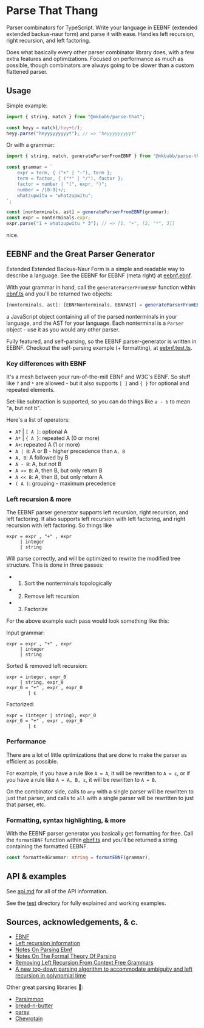 # Parse That Thang

Parser combinators for TypeScript. Write your language in EEBNF (extended extended
backus-naur form) and parse it with ease. Handles left recursion, right recursion, and
left factoring.

Does what basically every other parser combinator library does, with a few extra
features and optimizations. Focused on performance as much as possible, though
combinators are always going to be slower than a custom flattened parser.

## Usage

Simple example:

```ts
import { string, match } from "@mkbabb/parse-that";

const heyy = match(/hey+t/);
heyy.parse("heyyyyyyyyyt"); // => "heyyyyyyyyyt"
```

Or with a grammar:

```ts
import { string, match, generateParserFromEBNF } from "@mkbabb/parse-that";

const grammar = `
    expr = term, { ("+" | "-"), term };
    term = factor, { ("*" | "/"), factor };
    factor = number | "(", expr, ")";
    number = /[0-9]+/;
    whatzupwitu = "whatzupwitu";
`;

const [nonterminals, ast] = generateParserFromEBNF(grammar);
const expr = nonterminals.expr;
expr.parse("1 + whatzupwitu * 3"); // => [1, "+", [2, "*", 3]]
```

nice.

## EEBNF and the Great Parser Generator

Extended Extended Backus-Naur Form is a simple and readable way to describe a language.
See the EEBNF for EEBNF (meta right) at [eebnf.ebnf](./grammar/eebnf.ebnf).

With your grammar in hand, call the `generateParserFromEBNF` function within
[ebnf.ts](./src/ebnf.ts) and you'll be returned two objects:

```ts
[nonterminals, ast]: [EBNFNonterminals, EBNFAST] = generateParserFromEBNF(grammar);
```

a JavaScript object containing all of the parsed nonterminals in your language, and the
AST for your language. Each nonterminal is a `Parser` object - use it as you would any
other parser.

Fully featured, and self-parsing, so the EEBNF parser-generator is written in EEBNF.
Checkout the self-parsing example (+ formatting), at
[eebnf.test.ts](./test/ebnf.test.ts).

### Key differences with EBNF

It's a mesh between your run-of-the-mill EBNF and W3C's EBNF. So stuff like `?` and `*`
are allowed - but it also supports `[ ]` and `{ }` for optional and repeated elements.

Set-like subtraction is supported, so you can do things like `a - b` to mean "a, but not
b".

Here's a list of operators:

-   `A?` | `[ A ]`: optional A
-   `A*` | `{ A }`: repeated A (0 or more)
-   `A+`: repeated A (1 or more)
-   `A | B`: A or B - higher precedence than `A, B`
-   `A, B`: A followed by B
-   `A - B`: A, but not B
-   `A >> B`: A, then B, but only return B
-   `A << B`: A, then B, but only return A
-   `( A )`: grouping - maximum precedence

### Left recursion & more

The EEBNF parser generator supports left recursion, right recursion, and left factoring.
It also supports left recursion with left factoring, and right recursion with left
factoring. So things like

```ebnf
expr = expr , "+" , expr
     | integer
     | string
```

Will parse correctly, and will be optimized to rewrite the modified tree structure. This
is done in three passes:

-   1. Sort the nonterminals topologically
-   2. Remove left recursion
-   3. Factorize

For the above example each pass would look something like this:

Input grammar:

```ebnf
expr = expr , "+" , expr
     | integer
     | string
```

Sorted & removed left recursion:

```ebnf
expr = integer, expr_0
     | string, expr_0
expr_0 = "+" , expr , expr_0
        | ε
```

Factorized:

```ebnf
expr = (integer | string), expr_0
expr_0 = "+" , expr , expr_0
        | ε
```

### Performance

There are a lot of little optimizations that are done to make the parser as efficient as
possible.

For example, if you have a rule like `A = A`, it will be rewritten to `A = ε`, or if you
have a rule like `A = A, B, ε`, it will be rewritten to `A = B`.

On the combinator side, calls to `any` with a single parser will be rewritten to just
that parser, and calls to `all` with a single parser will be rewritten to just that
parser, etc.

### Formatting, syntax highlighting, & more

With the EEBNF parser generator you basically get formatting for free. Call the
`formatEBNF` function within [ebnf.ts](./src/ebnf.ts) and you'll be returned a string
containing the formatted EEBNF.

```ts
const formattedGrammar: string = formatEBNF(grammar);
```

## API & examples

See [api.md](./docs/api.md) for all of the API information.

See the [test](./test/) directory for fully explained and working examples.

## Sources, acknowledgements, & c.

-   [EBNF](https://en.wikipedia.org/wiki/Extended_Backus%E2%80%93Naur_form)
-   [Left recursion information](https://en.wikipedia.org/wiki/Left_recursion)
-   [Notes On Parsing Ebnf](https://www.cs.umd.edu/class/spring2003/cmsc330/Notes/ebnf/ebnf.html)
-   [Notes On The Formal Theory Of Parsing](http://www.cs.may.ie/~jpower/Courses/parsing/parsing.pdf#search='indirect%20left%20recursion')
-   [Removing Left Recursion From Context Free Grammars](http://research.microsoft.com/pubs/68869/naacl2k-proc-rev.pdf)
-   [A new top-down parsing algorithm to accommodate ambiguity and left recursion in polynomial time](https://dl.acm.org/doi/10.1145/1149982.1149988)

Other great parsing libraries 🎉:

-   [Parsimmon](https://github.com/jneen/parsimmon)
-   [bread-n-butter](https://github.com/wavebeem/bread-n-butter)
-   [parsy](https://github.com/python-parsy/parsy)
-   [Chevrotain](https://github.com/chevrotain/chevrotain)
